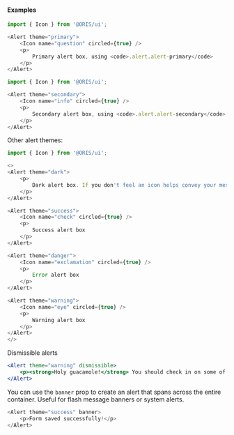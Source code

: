 #### Examples

```js
import { Icon } from '@ORIS/ui';

<Alert theme="primary">
    <Icon name="question" circled={true} />
    <p>
        Primary alert box, using <code>.alert.alert-primary</code>
    </p>
</Alert>
```

```js
import { Icon } from '@ORIS/ui';

<Alert theme="secondary">
    <Icon name="info" circled={true} />
    <p>
        Secondary alert box, using <code>.alert.alert-secondary</code>
    </p>
</Alert>
```

Other alert themes:

```js
import { Icon } from '@ORIS/ui';

<>
<Alert theme="dark">
    <p>
        Dark alert box. If you don't feel an icon helps convey your message, you can leave it out.
    </p>
</Alert>

<Alert theme="success">
    <Icon name="check" circled={true} />
    <p>
        Success alert box
    </p>
</Alert>

<Alert theme="danger">
    <Icon name="exclamation" circled={true} />
    <p>
        Error alert box
    </p>
</Alert>

<Alert theme="warning">
    <Icon name="eye" circled={true} />
    <p>
        Warning alert box
    </p>
</Alert>
</>
```

Dismissible alerts
```jsx
<Alert theme="warning" dismissible>
    <p><strong>Holy guacamole!</strong> You should check in on some of those fields below.</p>
</Alert>
```

You can use the `banner` prop to create an alert that spans across the entire container. Useful for flash message banners or system alerts.

```js
<Alert theme="success" banner>
    <p>Form saved successfully!</p>
</Alert>
```
